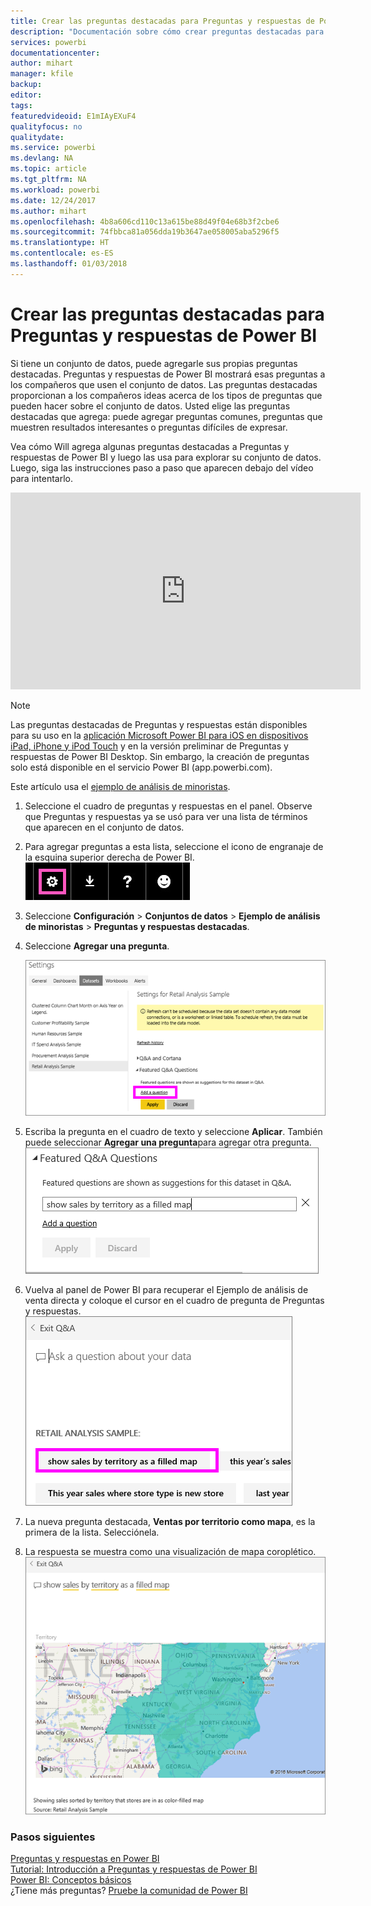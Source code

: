 ```yaml
---
title: Crear las preguntas destacadas para Preguntas y respuestas de Power BI
description: "Documentación sobre cómo crear preguntas destacadas para Preguntas y respuestas de Power BI."
services: powerbi
documentationcenter: 
author: mihart
manager: kfile
backup: 
editor: 
tags: 
featuredvideoid: E1mIAyEXuF4
qualityfocus: no
qualitydate: 
ms.service: powerbi
ms.devlang: NA
ms.topic: article
ms.tgt_pltfrm: NA
ms.workload: powerbi
ms.date: 12/24/2017
ms.author: mihart
ms.openlocfilehash: 4b8a606cd110c13a615be88d49f04e68b3f2cbe6
ms.sourcegitcommit: 74fbbca81a056dda19b3647ae058005aba5296f5
ms.translationtype: HT
ms.contentlocale: es-ES
ms.lasthandoff: 01/03/2018
---
```

# <a name="create-featured-questions-for-power-bi-qa"></a>Crear las preguntas destacadas para Preguntas y respuestas de Power BI
Si tiene un conjunto de datos, puede agregarle sus propias preguntas destacadas.  Preguntas y respuestas de Power BI mostrará esas preguntas a los compañeros que usen el conjunto de datos.  Las preguntas destacadas proporcionan a los compañeros ideas acerca de los tipos de preguntas que pueden hacer sobre el conjunto de datos. Usted elige las preguntas destacadas que agrega: puede agregar preguntas comunes, preguntas que muestren resultados interesantes o preguntas difíciles de expresar.

Vea cómo Will agrega algunas preguntas destacadas a Preguntas y respuestas de Power BI y luego las usa para explorar su conjunto de datos. Luego, siga las instrucciones paso a paso que aparecen debajo del vídeo para intentarlo.

<iframe width="560" height="315" src="https://www.youtube.com/embed/E1mIAyEXuF4" frameborder="0" allowfullscreen></iframe>

> [!NOTE]
> Las preguntas destacadas de Preguntas y respuestas están disponibles para su uso en la [aplicación Microsoft Power BI para iOS en dispositivos iPad, iPhone y iPod Touch](mobile-apps-ios-qna.md) y en la versión preliminar de Preguntas y respuestas de Power BI Desktop. Sin embargo, la creación de preguntas solo está disponible en el servicio Power BI (app.powerbi.com).
> 
> 

Este artículo usa el [ejemplo de análisis de minoristas](sample-datasets.md).

1. Seleccione el cuadro de preguntas y respuestas en el panel.   Observe que Preguntas y respuestas ya se usó para ver una lista de términos que aparecen en el conjunto de datos.
2. Para agregar preguntas a esta lista, seleccione el icono de engranaje de la esquina superior derecha de Power BI.  
   ![](media/service-q-and-a-create-featured-questions/pbi_gearicon2.jpg)
3. Seleccione **Configuración** &gt; **Conjuntos de datos** &gt; **Ejemplo de análisis de minoristas** &gt; **Preguntas y respuestas destacadas**.  
4. Seleccione **Agregar una pregunta**.
   
   ![](media/service-q-and-a-create-featured-questions/power-bi-settings.png)
5. Escriba la pregunta en el cuadro de texto y seleccione **Aplicar**.   También puede seleccionar **Agregar una pregunta**para agregar otra pregunta.  
   ![](media/service-q-and-a-create-featured-questions/power-bi-type-featured-question.png)
6. Vuelva al panel de Power BI para recuperar el Ejemplo de análisis de venta directa y coloque el cursor en el cuadro de pregunta de Preguntas y respuestas.   
   ![](media/service-q-and-a-create-featured-questions/power-bi-featured-q.png)
7. La nueva pregunta destacada, **Ventas por territorio como mapa**, es la primera de la lista. Selecciónela.  
8. La respuesta se muestra como una visualización de mapa coroplético.  
   ![](media/service-q-and-a-create-featured-questions/power-bi-filled-map.png)

### <a name="next-steps"></a>Pasos siguientes
[Preguntas y respuestas en Power BI](service-q-and-a.md)  
[Tutorial: Introducción a Preguntas y respuestas de Power BI](power-bi-visualization-introduction-to-q-and-a.md)  
[Power BI: Conceptos básicos](service-basic-concepts.md)  
¿Tiene más preguntas? [Pruebe la comunidad de Power BI](http://community.powerbi.com/)


